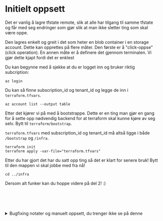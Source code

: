 # Initielt oppsett

Det er vanlig å lagre tfstate remote, slik at alle har tilgang til samme tfstate og får med seg endringer som gjør slik at man ikke sletter ting som skal være oppe.

Den lagres enkelt og greit i det som heter en blob container i en storage account. Dette kan opprettes på flere måter. Den første er å "click-oppse" (click operation). En annen måte er å definere det gjennom terminalen. Vi gjør dette kjapt fordi det er enklest

Du kan begynne med å sjekke at du er logget inn og bruker riktig subcription:

```
az login
```

Du kan så finne subscription_id og tenant_id og legge de inn i ```terraform.tfvars```.
```
az account list --output table
```

Etter det kjører vi på med å bootstrappe. Dette er en ting man gjør en gang for å sette opp nødvendig backend for at terraform skal kunne kjøre av seg selv. Bytt til ```terraform/bootstrap```. 

```terraform.tfvars``` med subscription_id og tenant_id må altså ligge i både ```/bootstrap``` og ```/infra```.


```
terraform init
terraform apply -var-file="terraform.tfvars"
```
Etter du har gjort det har du satt opp ting så det er klart for senere bruk! Bytt til den mappen vi skal jobbe med fra nå! 

```
cd ../infra
```

Dersom alt funker kan du hoppe videre på del 2! :)

<br/>
<br/>
<br/>
<br/>
<details>
  <summary>Bugfixing notater og manuelt oppsett, du trenger ikke se på denne</summary>
  
Begynn med å sjekke at du er logget inn og bruker riktig subscription:

```
az login
```

Så kan du finne navnet på ressursgruppen din:
```
az group show --name <dittnavn-resource-group>
```


```
az storage account create \
  --name jogstorageacct \
  --resource-group faggruppe-sky-jog \
  --location northeurope \
  --sku Standard_LRS \
  --kind StorageV2 \
  --subscription 456a104d-742c-45e5-bd46-22c5939d4396
```

Få tak i nøkkelen til storage account som vi skal bruke til å opprette 
```
az storage container create \
  --name tfstate \
  --account-name jogstorageacct \
  --account-key <storage-account-key>


```
```
az storage container create \
  --name tfstate \
  --account-name jogstorageacct \
  --account-key <storage-account-key> \
  --public-access off
```


Etter du har gjort det skal du nå ha en plass å lagre din tfstate i skyen!

Vi skal nå gjøre det som kalles bootstrapping, en ting man gjør første gangen man oppretter et prosjekt i skyen!



Bugfixing:
az account tenant list 

List sub og tenant:
az account list --output table



Vi kan så definere

![alt text](image.png)

NB! Hvis du har vært borti andre Azure prosjekter må du huske å velge den for faggruppe-sommer-25!

Sett redundancy til Locally-redundant storage (LRS)

klikk next, set access tier til cool

Gå til ressursen, i menyen til høyre skal du finne Data Storage, det er her du setter opp de objektene som skal lagre dataen du har. Trykk her på containers. Lag en ny container og kall den ```tfstate```.

</details>
